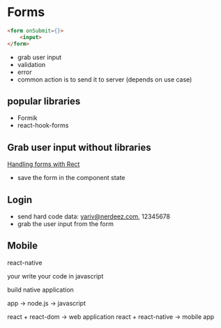 # Forms

```html
<form onSubmit={}>
    <input>
</form>
```

- grab user input
- validation
- error
- common action is to send it to server (depends on use case)

## popular libraries

- Formik
- react-hook-forms

## Grab user input without libraries

[Handling forms with Rect](https://reactjs.org/docs/forms.html)

- save the form in the component state

## Login

- send hard code data: yariv@nerdeez.com, 12345678
- grab the user input from the form

## Mobile

react-native

your write your code in javascript

build native application

app -> node.js -> javascript



react + react-dom -> web application
react + react-native -> mobile app